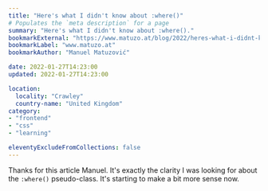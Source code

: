 ```yaml
---
title: "Here's what I didn't know about :where()"
# Populates the `meta description` for a page
summary: "Here's what I didn't know about :where()."
bookmarkExternal: "https://www.matuzo.at/blog/2022/heres-what-i-didnt-know-about-where/"
bookmarkLabel: "www.matuzo.at"
bookmarkAuthor: "Manuel Matuzović"

date: 2022-01-27T14:23:00
updated: 2022-01-27T14:23:00

location:
  locality: "Crawley"
  country-name: "United Kingdom"
category:
- "frontend"
- "css"
- "learning"

eleventyExcludeFromCollections: false
---
```


Thanks for this article Manuel. It's exactly the clarity I was looking for about the `:where()` pseudo-class. It's starting to make a bit more sense now.
